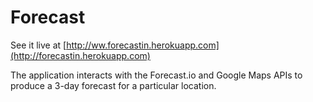 # Forecast

See it live at [http://ww.forecastin.herokuapp.com](http://forecastin.herokuapp.com)

The application interacts with the Forecast.io and Google Maps APIs to produce a 3-day forecast for a particular location.